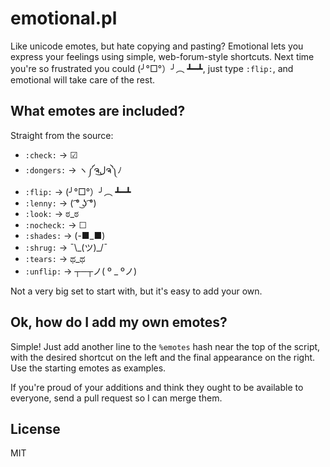 emotional.pl
============

Like unicode emotes, but hate copying and pasting? Emotional lets you express your feelings using simple, web-forum-style shortcuts. Next time you're so frustrated you could (╯°□°）╯︵ ┻━┻, just type `:flip:`, and emotional will take care of the rest.

What emotes are included?
-------------------------

Straight from the source:

* `:check:`   → ☑
* `:dongers:` → ヽ༼ຈل͜ຈ༽ﾉ
* `:flip:`    → (╯°□°）╯︵ ┻━┻
* `:lenny:`   → ( ͡° ͜ʖ ͡°)
* `:look:`    → ಠ_ಠ
* `:nocheck:` → ☐
* `:shades:`  → (-■_■)
* `:shrug:`   → ¯\\\_(ツ)_/¯
* `:tears:`   → ಥ_ಥ
* `:unflip:`  → ┬─┬ノ( º _ ºノ)

Not a very big set to start with, but it's easy to add your own.

Ok, how do I add my own emotes?
-------------------------------

Simple! Just add another line to the `%emotes` hash near the top of the script, with the desired shortcut on the left and the final appearance on the right. Use the starting emotes as examples.

If you're proud of your additions and think they ought to be available to everyone, send a pull request so I can merge them.

License
-------

MIT
